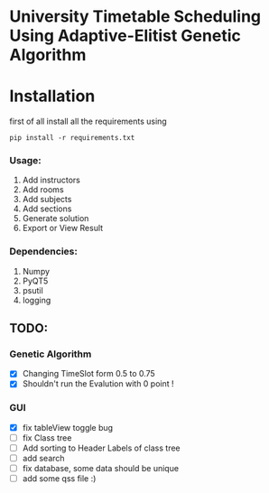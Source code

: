 # University Timetable Scheduling Using Adaptive-Elitist Genetic Algorithm


# Installation
first of all install all the requirements using
    
    pip install -r requirements.txt 

### Usage:
1. Add instructors
2. Add rooms
3. Add subjects
4. Add sections
5. Generate solution
6. Export or View Result

### Dependencies:
1. Numpy
2. PyQT5
3. psutil
4. logging


## TODO:

### Genetic Algorithm
- [X] Changing TimeSlot form 0.5 to 0.75
- [X] Shouldn't run the Evalution with 0 point !

### GUI
- [X] fix tableView toggle bug
- [ ] fix Class tree
- [ ] Add sorting to Header Labels of class tree
- [ ] add search 
- [ ] fix database, some data should be unique 
- [ ] add some qss file :)
